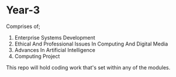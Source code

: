 Year-3
======
Comprises of;
  1) Enterprise Systems Development
  2) Ethical And Professional Issues In Computing And Digital Media
  3) Advances In Artificial Intelligence
  4) Computing Project

This repo will hold coding work that's set within any of the modules.
